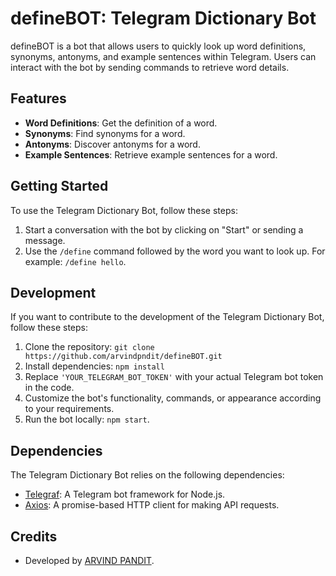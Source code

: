 # defineBOT: Telegram Dictionary Bot

defineBOT is a bot that allows users to quickly look up word definitions, synonyms, antonyms, and example sentences within Telegram. Users can interact with the bot by sending commands to retrieve word details.

## Features

- **Word Definitions**: Get the definition of a word.
- **Synonyms**: Find synonyms for a word.
- **Antonyms**: Discover antonyms for a word.
- **Example Sentences**: Retrieve example sentences for a word.

## Getting Started

To use the Telegram Dictionary Bot, follow these steps:

1. Start a conversation with the bot by clicking on "Start" or sending a message.
2. Use the `/define` command followed by the word you want to look up. For example: `/define hello`.

## Development

If you want to contribute to the development of the Telegram Dictionary Bot, follow these steps:

1. Clone the repository: `git clone https://github.com/arvindpndit/defineBOT.git`
2. Install dependencies: `npm install`
3. Replace `'YOUR_TELEGRAM_BOT_TOKEN'` with your actual Telegram bot token in the code.
4. Customize the bot's functionality, commands, or appearance according to your requirements.
5. Run the bot locally: `npm start`.

## Dependencies

The Telegram Dictionary Bot relies on the following dependencies:

- [Telegraf](https://github.com/telegraf/telegraf): A Telegram bot framework for Node.js.
- [Axios](https://github.com/axios/axios): A promise-based HTTP client for making API requests.

## Credits

- Developed by [ARVIND PANDIT](https://github.com/arvindpndit).
